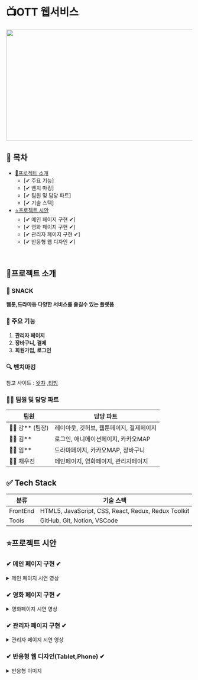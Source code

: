 
# 📺OTT 웹서비스
<img src="https://github.com/user-attachments/assets/ec4ce366-8c16-46d7-9aef-4bf8120ed0e8"  width="600" height="300"/>

## 📌 목차

* [🔎프로젝트 소개](#프로젝트-소개)
  + [✔ 주요 기능]
  + [✔ 벤치 마킹]
  + [✔ 팀원 및 담당 파트]
  + [✔ 기술 스택]
* [⭐프로젝트 시안](#프로젝트-시안)
    + [✔ 메인 페이지 구현 ✔]
    + [✔ 영화 페이지 구현 ✔]
    + [✔ 관리자 페이지 구현 ✔]
    + [✔ 반응형 웹 디자인 ✔]
<br>

## 🔎프로젝트 소개
### 🎥 SNACK 
   **웹툰,드라마등 다양한 서비스를 즐길수 있는 플랫폼**

### 🔧 주요 기능
1. **관리자 페이지**  
2. **장바구니, 결제**  
3. **회원가입, 로그인**  
### 🔍 벤치마킹
 참고 사이트 :  [왓챠](https://watcha.com/browse/theater) ,[티빙](https://www.tving.com/onboarding)

### 👨‍💻 팀원 및 담당 파트

| 팀원 | 담당 파트 |
|------|-------------|
| 👩‍💻 강** (팀장) | 레이아웃, 깃허브, 웹툰페이지, 결제페이지 |
| 👨‍💻 김** | 로그인, 애니메이션페이지, 카카오MAP |
| 👨‍💻 임** | 드라마페이지, 카카오MAP, 장바구니|
| 👨‍💻 채우진 | 메인페이지, 영화페이지, 관리자페이지|


## ✅ Tech Stack

| 분류 | 기술 스택 |
|------|------------|
| FrontEnd | HTML5, JavaScript, CSS, React, Redux, Redux Toolkit |
| Tools | GitHub, Git, Notion, VSCode |

## ⭐프로젝트 시안


### ✔ 메인 페이지 구현 ✔
<details>
<summary>메인 페이지 시연 영상</summary>


![관리자 페이지 시안영상](영상주소)

◼ Json-Server에서 이미지 데이터를 받아와 구현<br>
◼ 각 카테고리에 맞는 데이터 배치<br>
◼ 맨 위 리스트는 카테고리 상관 없이 랜덤으로 배치<br>
◼ 이미지 슬라이드 구현 + 자동 슬라이드<br>
◼ 상품 정보를 볼수 있는 모달창 구현(상품의 카테고리와 일치하는 랜덤 상품들이 들어간 추천리스트 구현)<br>

</details>



### ✔ 영화 페이지 구현 ✔
<details>
<summary>영화페이지  시연 영상</summary>

![chatBot](영상주소)

◼ Json-Server에서 이미지 데이터를 받아와 구현<br>
◼ 각 장르에 맞는 데이터 배치<br>
◼ 상품 정보를 볼수 있는 모달창 구현(상품의 카테고리와 일치하는 랜덤 상품들이 들어간 추천리스트 구현)<br>

</details>


### ✔ 관리자 페이지 구현 ✔
<details>
<summary>관리자 페이지 시연 영상</summary>

![강사 소개](이미지주소)

◼ 데이터 관리 페이지<br>
◼ 회원 정보 추가,수정,삭제 <br>
◼ 제품 정보 추가,수정,삭제 <br>
◼ 주문처 정보 추가,수정,삭제<br>
◼ 장바구니,결제 정보 확인 <br>
</details>



### ✔ 반응형 웹 디자인(Tablet,Phone) ✔
<details>
<summary>반응형 이미지</summary>

![강사 소개](이미지주소)

</details>



